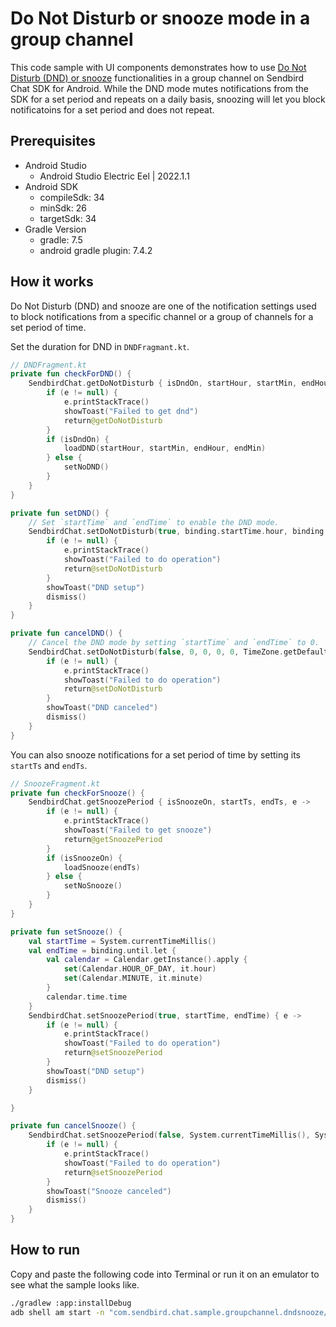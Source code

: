 # Do Not Disturb or snooze mode in a group channel

This code sample with UI components demonstrates how to use [Do Not Disturb (DND) or snooze](https://sendbird.com/docs/chat/sdk/v4/android/push-notifications/managing-push-notifications/configure-push-notification-preferences) functionalities in a group channel on Sendbird Chat SDK for Android. While the DND mode mutes notifications from the SDK for a set period and repeats on a daily basis, snoozing will let you block notificatoins for a set period and does not repeat. 

## Prerequisites

+ Android Studio
  + Android Studio Electric Eel | 2022.1.1
+ Android SDK
    + compileSdk: 34
    + minSdk: 26
    + targetSdk: 34
+ Gradle Version
    + gradle: 7.5
    + android gradle plugin: 7.4.2

## How it works

Do Not Disturb (DND) and snooze are one of the notification settings used to block notifications from a specific channel or a group of channels for a set period of time. 

Set the duration for DND in `DNDFragmant.kt`.

``` kotlin
// DNDFragment.kt
private fun checkForDND() {
    SendbirdChat.getDoNotDisturb { isDndOn, startHour, startMin, endHour, endMin, timezone, e ->
        if (e != null) {
            e.printStackTrace()
            showToast("Failed to get dnd")
            return@getDoNotDisturb
        }
        if (isDndOn) {
            loadDND(startHour, startMin, endHour, endMin)
        } else {
            setNoDND()
        }
    }
}

private fun setDND() {
    // Set `startTime` and `endTime` to enable the DND mode.
    SendbirdChat.setDoNotDisturb(true, binding.startTime.hour, binding.startTime.minute, binding.endTime.hour, binding.endTime.minute, TimeZone.getDefault().id) { e ->
        if (e != null) {
            e.printStackTrace()
            showToast("Failed to do operation")
            return@setDoNotDisturb
        }
        showToast("DND setup")
        dismiss()
    }
}

private fun cancelDND() {
    // Cancel the DND mode by setting `startTime` and `endTime` to 0.
    SendbirdChat.setDoNotDisturb(false, 0, 0, 0, 0, TimeZone.getDefault().id) { e ->
        if (e != null) {
            e.printStackTrace()
            showToast("Failed to do operation")
            return@setDoNotDisturb
        }
        showToast("DND canceled")
        dismiss()
    }
}
```

You can also snooze notifications for a set period of time by setting its `startTs` and `endTs`.

``` kotlin
// SnoozeFragment.kt
private fun checkForSnooze() {
    SendbirdChat.getSnoozePeriod { isSnoozeOn, startTs, endTs, e ->
        if (e != null) {
            e.printStackTrace()
            showToast("Failed to get snooze")
            return@getSnoozePeriod
        }
        if (isSnoozeOn) {
            loadSnooze(endTs)
        } else {
            setNoSnooze()
        }
    }
}

private fun setSnooze() {
    val startTime = System.currentTimeMillis()
    val endTime = binding.until.let {
        val calendar = Calendar.getInstance().apply {
            set(Calendar.HOUR_OF_DAY, it.hour)
            set(Calendar.MINUTE, it.minute)
        }
        calendar.time.time
    }
    SendbirdChat.setSnoozePeriod(true, startTime, endTime) { e ->
        if (e != null) {
            e.printStackTrace()
            showToast("Failed to do operation")
            return@setSnoozePeriod
        }
        showToast("DND setup")
        dismiss()
    }

}

private fun cancelSnooze() {
    SendbirdChat.setSnoozePeriod(false, System.currentTimeMillis(), System.currentTimeMillis() + 100) { e ->
        if (e != null) {
            e.printStackTrace()
            showToast("Failed to do operation")
            return@setSnoozePeriod
        }
        showToast("Snooze canceled")
        dismiss()
    }
}
```

## How to run

Copy and paste the following code into Terminal or run it on an emulator to see what the sample looks like.

``` bash
./gradlew :app:installDebug
adb shell am start -n "com.sendbird.chat.sample.groupchannel.dndsnooze/com.sendbird.chat.sample.groupchannel.dndsnooze.base.SplashActivity" -a android.intent.action.MAIN -c android.intent.category.LAUNCHER --splashscreen-show-icon
```

